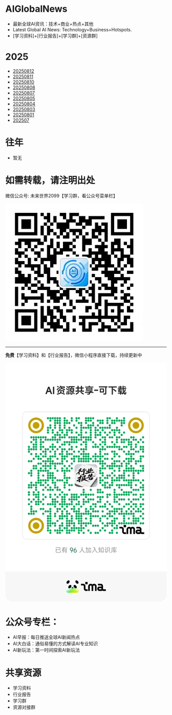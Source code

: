 # AIGlobalNews

- 最新全球AI资讯：技术+商业+热点+其他
- Latest Global AI News: Technology+Business+Hotspots.
- [学习资料]+[行业报告]+[学习群]+[资源群]

# 2025

- [20250812](CN/2025/202508/20250812.md)
- [20250811](CN/2025/202508/20250811.md)
- [20250810](CN/2025/202508/20250810.md)
- [20250808](CN/2025/202508/20250808.md)
- [20250807](CN/2025/202508/20250807.md)
- [20250805](CN/2025/202508/20250805.md)
- [20250804](CN/2025/202508/20250804.md)
- [20250803](CN/2025/202508/20250803.md)
- [20250801](CN/2025/202508/20250801.md)
- [202507](CN/2025/202507)

# 往年

- 暂无

# 如需转载，请注明出处

微信公众号: 未来世界2099【学习群，看公众号菜单栏】

![微信公众号: 未来世界2099](asset/QRCode.jpg)

---

**免费**【学习资料】和【行业报告】，微信小程序直接下载，持续更新中

![免费学习资料和行业报告，微信小程序直接下载，持续更新中](asset/ima.jpg)

# 公众号专栏：

- AI早报：每日推送全球AI新闻热点
- AI大白话：通俗易懂的方式解读AI专业知识
- AI新玩法：第一时间探索AI新玩法

# 共享资源
- 学习资料
- 行业报告
- 学习群
- 资源对接群
